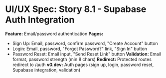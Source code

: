 # UI/UX Spec: Story 8.1 - Supabase Auth Integration
**Feature:** Email/password authentication
**Pages:**
- Sign Up: Email, password, confirm password, "Create Account" button
- Login: Email, password, "Forgot Password?" link, "Sign In" button
- Password Reset: Email input, "Send Reset Link" button
**Validation:** Email format, password strength (min 8 chars)
**Redirect:** Protected routes redirect to /auth
**v0.dev:** Auth pages (sign up, login, password reset, Supabase integration, validation)
